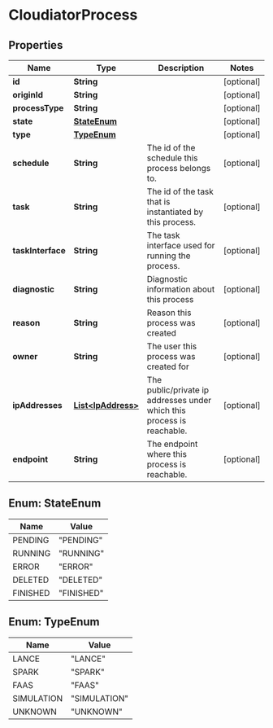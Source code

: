 
# CloudiatorProcess

## Properties
Name | Type | Description | Notes
------------ | ------------- | ------------- | -------------
**id** | **String** |  |  [optional]
**originId** | **String** |  |  [optional]
**processType** | **String** |  |  [optional]
**state** | [**StateEnum**](#StateEnum) |  |  [optional]
**type** | [**TypeEnum**](#TypeEnum) |  |  [optional]
**schedule** | **String** | The id of the schedule this process belongs to. |  [optional]
**task** | **String** | The id of the task that is instantiated by this process. |  [optional]
**taskInterface** | **String** | The task interface used for running the process. |  [optional]
**diagnostic** | **String** | Diagnostic information about this process |  [optional]
**reason** | **String** | Reason this process was created |  [optional]
**owner** | **String** | The user this process was created for |  [optional]
**ipAddresses** | [**List&lt;IpAddress&gt;**](IpAddress.md) | The public/private ip addresses under which this process is reachable.  |  [optional]
**endpoint** | **String** | The endpoint where this process is reachable.  |  [optional]


<a name="StateEnum"></a>
## Enum: StateEnum
Name | Value
---- | -----
PENDING | &quot;PENDING&quot;
RUNNING | &quot;RUNNING&quot;
ERROR | &quot;ERROR&quot;
DELETED | &quot;DELETED&quot;
FINISHED | &quot;FINISHED&quot;


<a name="TypeEnum"></a>
## Enum: TypeEnum
Name | Value
---- | -----
LANCE | &quot;LANCE&quot;
SPARK | &quot;SPARK&quot;
FAAS | &quot;FAAS&quot;
SIMULATION | &quot;SIMULATION&quot;
UNKNOWN | &quot;UNKNOWN&quot;



